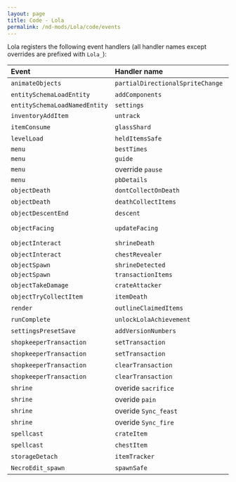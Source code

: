 ```yaml
---
layout: page
title: Code - Lola
permalink: /nd-mods/Lola/code/events
---
```


Lola registers the following event handlers (all handler names except overrides are prefixed with `Lola_`):

| Event                         | Handler name                     | Filter                                          | Order                     | Sequence | Module                          |
| :---------------------------- | :------------------------------- | :---------------------------------------------- | :------------------------ | :------- | :------------------------------ |
| `animateObjects`              | `partialDirectionalSpriteChange` |                                                 | `directionalSpriteChange` | 1        | `Lola.event.Animations`         |
| `entitySchemaLoadEntity`      | `addComponents`                  |                                                 | `overrides`               | 1        | `Lola.event.Entity`             |
| `entitySchemaLoadNamedEntity` | `settings`                       | `Lola_Lola`                                     |                           |          | `Lola.event.Entity`             |
| `inventoryAddItem`            | `untrack`                        |                                                 | `unmap`                   | 1        | `Lola.event.Inventory`          |
| `itemConsume`                 | `glassShard`                     |                                                 | `convert`                 | 1        | `Lola.event.Inventory`          |
| `levelLoad`                   | `heldItemsSafe`                  |                                                 | `initialItems`            | 1        | `Lola.event.Level`              |
| `menu`                        | `bestTimes`                      | `Lola_bestTimes`                                |                           |          | `Lola.BestTimes`                |
| `menu`                        | `guide`                          | `Lola_guide`                                    |                           |          | `Lola.event.menu.Guide`         |
| `menu`                        | override `pause`                 |                                                 |                           | 1        | `Lola.event.menu.Guide`         |
| `menu`                        | `pbDetails`                      | `Lola_pbDetails`                                |                           |          | `Lola.BestTimes`                |
| `objectDeath`                 | `dontCollectOnDeath`             | `Lola_descentCollectItems`                      | `dead`                    | 1        | `Lola.event.Object`             |
| `objectDeath`                 | `deathCollectItems`              | `controllable`                                  | `descent`                 | 1        | `Lola.event.Object`             |
| `objectDescentEnd`            | `descent`                        | `controllable`                                  | `collectItems`            | 1        | `Lola.event.Object`             |
| `objectFacing`                | `updateFacing`                   | `Lola_partialDirectionalSpriteChange`, `sprite` | `sprite`                  | 1        | `Lola.event.Object`             |
| `objectInteract`              | `shrineDeath`                    | `interactableNegateLowPercent`                  | `lowPercent`              | 1        | `Lola.event.Object`             |
| `objectInteract`              | `chestRevealer`                  | `storage`, `interactableSelfDestruct`           | `selfDestruct`            | -1       | `Lola.event.Object`             |
| `objectSpawn`                 | `shrineDetected`                 | `Lola_revealedBy`                               | `overrides`               |          | `Lola.event.Shrine`             |
| `objectSpawn`                 | `transactionItems`               | `Lola_revealedBy`                               | `overrides`               |          | `Lola.event.TransactionHandler` |
| `objectTakeDamage`            | `crateAttacker`                  | `Lola_interactedBy`                             | `armorMinimumDamage`      | -1       | `Lola.event.Object`             |
| `objectTryCollectItem`        | `itemDeath`                      | `Lola_forcedLowPercent`                         | `lowPercent`              | -1       | `Lola.event.Object`             |
| `render`                      | `outlineClaimedItems`            |                                                 | `outlines`                | 1        | `Lola.event.Render`             |
| `runComplete`                 | `unlockLolaAchievement`          |                                                 | `leaderboardSubmission`   | 1        | `Lola.compat.Achievements`      |
| `settingsPresetSave`          | `addVersionNumbers`              |                                                 | `mods`                    | 10       | `Lola.event.settingsPresetSave` |
| `shopkeeperTransaction`       | `setTransaction`                 | `transactionSpawnItem`                          | `spawnItem`               | -1       | `Lola.event.TransactionHandler` |
| `shopkeeperTransaction`       | `setTransaction`                 | `transactionSellItem`                           | `spawnItem`               | -1       | `Lola.event.TransactionHandler` |
| `shopkeeperTransaction`       | `clearTransaction`               | `transactionSpawnItem`                          | `spawnItem`               | 1        | `Lola.event.TransactionHandler` |
| `shopkeeperTransaction`       | `clearTransaction`               | `transactionSellItem`                           | `spawnItem`               | 1        | `Lola.event.TransactionHandler` |
| `shrine`                      | overide `sacrifice`              |                                                 |                           | 1        | `Lola.event.Shrine`             |
| `shrine`                      | overide `pain`                   |                                                 |                           | 1        | `Lola.event.Shrine`             |
| `shrine`                      | overide `Sync_feast`             |                                                 |                           | 1        | `Lola.event.Shrine`             |
| `shrine`                      | overide `Sync_fire`              |                                                 |                           | 1        | `Lola.event.Shrine`             |
| `spellcast`                   | `crateItem`                      | `Lola_spellcastPackageItems`                    | `convertItems`            | 1        | `Lola.event.Spellcast`          |
| `spellcast`                   | `chestItem`                      | `Lola_spellcastPackageItemsGreater`             | `convertItems`            | 2        | `Lola.event.Spellcast`          |
| `storageDetach`               | `itemTracker`                    |                                                 | `item`                    | 1        | `Lola.event.Inventory`          |
| `NecroEdit_spawn`             | `spawnSafe`                      | `Lola_holders`                                  | `attributes`              | 1        | `Lola.event.NecroEdit`          |
